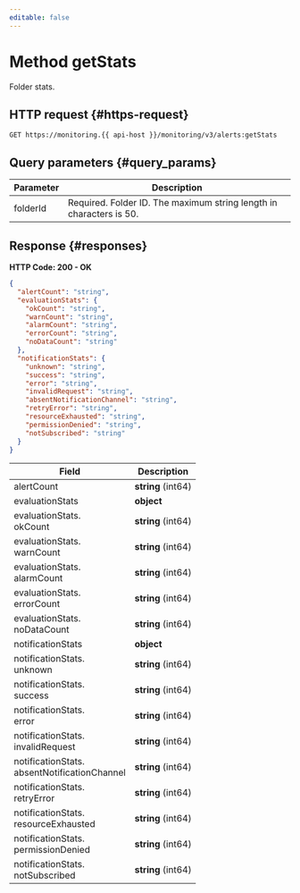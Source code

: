 ```yaml
---
editable: false
---
```


# Method getStats
Folder stats.
 

 
## HTTP request {#https-request}
```
GET https://monitoring.{{ api-host }}/monitoring/v3/alerts:getStats
```
 
## Query parameters {#query_params}
 
Parameter | Description
--- | ---
folderId | Required. Folder ID.  The maximum string length in characters is 50.
 
## Response {#responses}
**HTTP Code: 200 - OK**

```json 
{
  "alertCount": "string",
  "evaluationStats": {
    "okCount": "string",
    "warnCount": "string",
    "alarmCount": "string",
    "errorCount": "string",
    "noDataCount": "string"
  },
  "notificationStats": {
    "unknown": "string",
    "success": "string",
    "error": "string",
    "invalidRequest": "string",
    "absentNotificationChannel": "string",
    "retryError": "string",
    "resourceExhausted": "string",
    "permissionDenied": "string",
    "notSubscribed": "string"
  }
}
```

 
Field | Description
--- | ---
alertCount | **string** (int64)<br>
evaluationStats | **object**<br>
evaluationStats.<br>okCount | **string** (int64)<br>
evaluationStats.<br>warnCount | **string** (int64)<br>
evaluationStats.<br>alarmCount | **string** (int64)<br>
evaluationStats.<br>errorCount | **string** (int64)<br>
evaluationStats.<br>noDataCount | **string** (int64)<br>
notificationStats | **object**<br>
notificationStats.<br>unknown | **string** (int64)<br>
notificationStats.<br>success | **string** (int64)<br>
notificationStats.<br>error | **string** (int64)<br>
notificationStats.<br>invalidRequest | **string** (int64)<br>
notificationStats.<br>absentNotificationChannel | **string** (int64)<br>
notificationStats.<br>retryError | **string** (int64)<br>
notificationStats.<br>resourceExhausted | **string** (int64)<br>
notificationStats.<br>permissionDenied | **string** (int64)<br>
notificationStats.<br>notSubscribed | **string** (int64)<br>